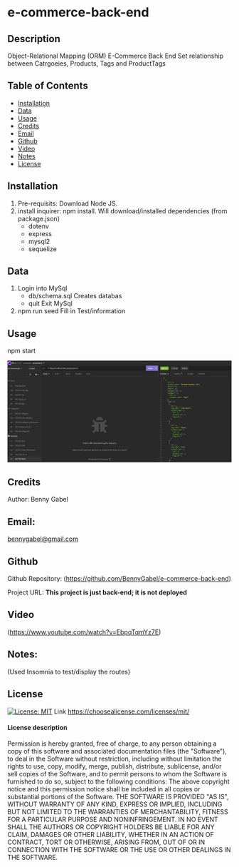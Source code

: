 # e-commerce-back-end

## Description
  Object-Relational Mapping (ORM)
  E-Commerce Back End
  Set relationship between Catrgoeies, Products, Tags and ProductTags
  
## Table of Contents
- [Installation](#installation)
- [Data](#data)
- [Usage](#usage)
- [Credits](#credits)
- [Email](#email)
- [Github](#github)
- [Video](#Walk-through-Video)
- [Notes](#notes)
- [License](#license)


## Installation
1. Pre-requisits: Download Node JS. 
2. install inquirer: npm install. Will download/installed dependencies (from package.json)
   * dotenv
   * express
   * mysql2
   * sequelize

## Data
1. Login into MySql
   * db/schema.sql       Creates databas
   * quit                Exit MySql
2. npm run seed          Fill in Test/information

## Usage
npm start

![](/assets/screenshots/All_Routes.jpg?raw=true)

## Credits
Author: Benny Gabel

## Email: 
bennygabel@gmail.com

## Github
Github Repository:  (https://github.com/BennyGabel/e-commerce-back-end)

Project URL: **This project is just back-end; it is not deployed**

## Video
(https://www.youtube.com/watch?v=EbpqTqmYz7E)

## Notes: 
(Used Insomnia to test/display the routes)

## License  
[![License: MIT](https://img.shields.io/badge/License-MIT-yellow.svg)](https://opensource.org/licenses/MIT)
Link https://choosealicense.com/licenses/mit/

#### License description
Permission is hereby granted, free of charge, to any person obtaining a copy of this software and associated documentation files (the "Software"), to deal in the Software without restriction, including without limitation the rights to use, copy, modify, merge, publish, distribute, sublicense, and/or sell copies of the Software, and to permit persons to whom the Software is furnished to do so, subject to the following conditions: The above copyright notice and this permission notice shall be included in all copies or substantial portions of the Software. THE SOFTWARE IS PROVIDED "AS IS", WITHOUT WARRANTY OF ANY KIND, EXPRESS OR IMPLIED, INCLUDING BUT NOT LIMITED TO THE WARRANTIES OF MERCHANTABILITY, FITNESS FOR A PARTICULAR PURPOSE AND NONINFRINGEMENT. IN NO EVENT SHALL THE AUTHORS OR COPYRIGHT HOLDERS BE LIABLE FOR ANY CLAIM, DAMAGES OR OTHER LIABILITY, WHETHER IN AN ACTION OF CONTRACT, TORT OR OTHERWISE, ARISING FROM, OUT OF OR IN CONNECTION WITH THE SOFTWARE OR THE USE OR OTHER DEALINGS IN THE SOFTWARE.

